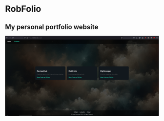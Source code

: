 # RobFolio

## My personal portfolio website

![Skjermbilde av prosjektene](https://github.com/Robbelure/rob-folio/blob/main/robfolio.PNG)

